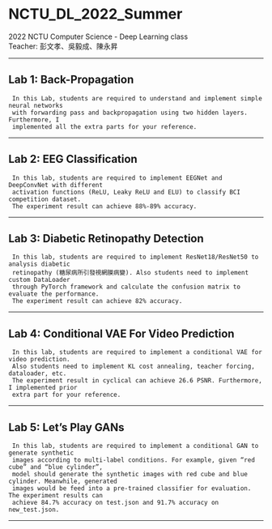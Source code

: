 # NCTU_DL_2022_Summer

2022 NCTU Computer Science - Deep Learning class<br>
Teacher: 彭文孝、吳毅成、陳永昇<br>

---

## Lab 1: Back-Propagation
    
     In this Lab, students are required to understand and implement simple neural networks 
     with forwarding pass and backpropagation using two hidden layers. Furthermore, I 
     implemented all the extra parts for your reference.
     
---

## Lab 2: EEG Classification
    
     In this lab, students are required to implement EEGNet and DeepConvNet with different 
     activation functions (ReLU, Leaky ReLU and ELU) to classify BCI competition dataset. 
     The experiment result can achieve 88%-89% accuracy.
 
---

## Lab 3: Diabetic Retinopathy Detection
    
     In this lab, students are required to implement ResNet18/ResNet50 to analysis diabetic 
     retinopathy (糖尿病所引發視網膜病變). Also students need to implement custom DataLoader 
     through PyTorch framework and calculate the confusion matrix to evaluate the performance. 
     The experiment result can achieve 82% accuracy.
  
---

## Lab 4: Conditional VAE For Video Prediction
    
     In this lab, students are required to implement a conditional VAE for video prediction. 
     Also students need to implement KL cost annealing, teacher forcing, dataloader, etc. 
     The experiment result in cyclical can achieve 26.6 PSNR. Furthermore, I implemented prior 
     extra part for your reference.
---

## Lab 5: Let’s Play GANs
    
     In this lab, students are required to implement a conditional GAN to generate synthetic
     images according to multi-label conditions. For example, given “red cube” and “blue cylinder”, 
     model should generate the synthetic images with red cube and blue cylinder. Meanwhile, generated 
     images would be feed into a pre-trained classifier for evaluation. The experiment results can 
     achieve 84.7% accuracy on test.json and 91.7% accuracy on new_test.json.
---
